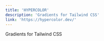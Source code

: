 ```yaml
---
title: 'HYPERCOLOR'
description: 'Gradients for Tailwind CSS'
link: 'https://hypercolor.dev/'
---
```

Gradients for Tailwind CSS